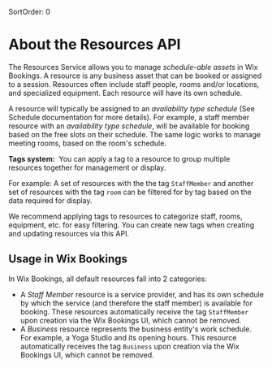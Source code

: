 SortOrder: 0
# About the Resources API

The Resources Service allows you to manage *schedule-able assets* in Wix Bookings. A resource is any business asset that can be booked or assigned to a session. Resources often include staff people, rooms and/or locations, and specialized equipment.
Each resource will have its own schedule.

A resource will typically be assigned to an *availability type schedule* (See Schedule documentation for more details). For example, a staff member resource with an *availability type schedule*, will be available for booking based on the free slots on their schedule. The same logic works to manage meeting rooms, based on the room's schedule. 

**Tags system:**  
You can apply a tag to a resource to group multiple resources together for management or display. 

For example:
A set of resources with the the tag `StaffMember` and another set of resources with the tag `room` can be filtered for by tag based on the data required for display.

We recommend applying tags to resources to categorize staff, rooms, equipment, etc. for easy filtering. 
You can create new tags when creating and updating resources via this API.

## Usage in Wix Bookings

In Wix Bookings, all default resources fall into 2 categories:

- A *Staff Member* resource is a service provider, and has its own schedule by which the service (and therefore the staff member) is available for booking. These resources automatically receive the tag `StaffMember` upon creation via the Wix Bookings UI, which cannot be removed.
- A *Business* resource represents the business entity's work schedule. For example, a Yoga Studio and its opening hours. This resource automatically receives the tag `Business` upon creation via the Wix Bookings UI, which cannot be removed.
